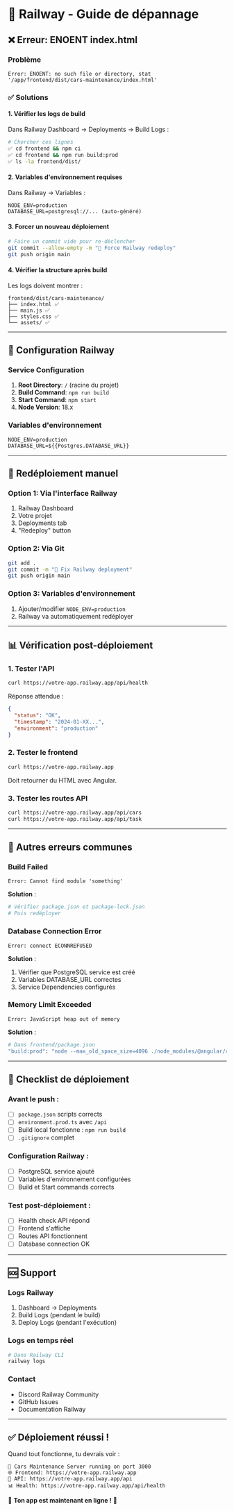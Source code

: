# 🚂 Railway - Guide de dépannage

## ❌ Erreur: ENOENT index.html

### Problème
```
Error: ENOENT: no such file or directory, stat '/app/frontend/dist/cars-maintenance/index.html'
```

### ✅ Solutions

#### 1. Vérifier les logs de build
Dans Railway Dashboard → Deployments → Build Logs :
```bash
# Chercher ces lignes
✅ cd frontend && npm ci
✅ cd frontend && npm run build:prod
✅ ls -la frontend/dist/
```

#### 2. Variables d'environnement requises
Dans Railway → Variables :
```env
NODE_ENV=production
DATABASE_URL=postgresql://... (auto-généré)
```

#### 3. Forcer un nouveau déploiement
```bash
# Faire un commit vide pour re-déclencher
git commit --allow-empty -m "🚂 Force Railway redeploy"
git push origin main
```

#### 4. Vérifier la structure après build
Les logs doivent montrer :
```
frontend/dist/cars-maintenance/
├── index.html ✅
├── main.js ✅
├── styles.css ✅
└── assets/ ✅
```

---

## 🔧 Configuration Railway

### Service Configuration
1. **Root Directory**: `/` (racine du projet)
2. **Build Command**: `npm run build`
3. **Start Command**: `npm start`
4. **Node Version**: 18.x

### Variables d'environnement
```env
NODE_ENV=production
DATABASE_URL=${{Postgres.DATABASE_URL}}
```

---

## 🚀 Redéploiement manuel

### Option 1: Via l'interface Railway
1. Railway Dashboard
2. Votre projet
3. Deployments tab
4. "Redeploy" button

### Option 2: Via Git
```bash
git add .
git commit -m "🚂 Fix Railway deployment"
git push origin main
```

### Option 3: Variables d'environnement
1. Ajouter/modifier `NODE_ENV=production`
2. Railway va automatiquement redéployer

---

## 📊 Vérification post-déploiement

### 1. Tester l'API
```bash
curl https://votre-app.railway.app/api/health
```

Réponse attendue :
```json
{
  "status": "OK",
  "timestamp": "2024-01-XX...",
  "environment": "production"
}
```

### 2. Tester le frontend
```bash
curl https://votre-app.railway.app
```

Doit retourner du HTML avec Angular.

### 3. Tester les routes API
```bash
curl https://votre-app.railway.app/api/cars
curl https://votre-app.railway.app/api/task
```

---

## 🐛 Autres erreurs communes

### Build Failed
```
Error: Cannot find module 'something'
```

**Solution** :
```bash
# Vérifier package.json et package-lock.json
# Puis redéployer
```

### Database Connection Error
```
Error: connect ECONNREFUSED
```

**Solution** :
1. Vérifier que PostgreSQL service est créé
2. Variables DATABASE_URL correctes
3. Service Dependencies configurés

### Memory Limit Exceeded
```
Error: JavaScript heap out of memory
```

**Solution** :
```bash
# Dans frontend/package.json
"build:prod": "node --max_old_space_size=4096 ./node_modules/@angular/cli/bin/ng build --configuration production"
```

---

## 🎯 Checklist de déploiement

### Avant le push :
- [ ] `package.json` scripts corrects
- [ ] `environment.prod.ts` avec `/api`
- [ ] Build local fonctionne : `npm run build`
- [ ] `.gitignore` complet

### Configuration Railway :
- [ ] PostgreSQL service ajouté
- [ ] Variables d'environnement configurées
- [ ] Build et Start commands corrects

### Test post-déploiement :
- [ ] Health check API répond
- [ ] Frontend s'affiche
- [ ] Routes API fonctionnent
- [ ] Database connection OK

---

## 🆘 Support

### Logs Railway
1. Dashboard → Deployments
2. Build Logs (pendant le build)
3. Deploy Logs (pendant l'exécution)

### Logs en temps réel
```bash
# Dans Railway CLI
railway logs
```

### Contact
- Discord Railway Community
- GitHub Issues
- Documentation Railway

---

## ✅ Déploiement réussi !

Quand tout fonctionne, tu devrais voir :

```
🚂 Cars Maintenance Server running on port 3000
🌐 Frontend: https://votre-app.railway.app
🔗 API: https://votre-app.railway.app/api
📊 Health: https://votre-app.railway.app/api/health
```

🎉 **Ton app est maintenant en ligne !** 🎉